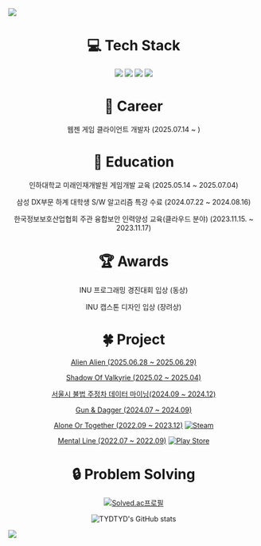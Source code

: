 <img src="https://capsule-render.vercel.app/api?type=waving&color=gradient&height=200&section=header&text=Hi!%20I'm%20Seung%20Min&fontSize=50" />

<div align=center>
<h1>
💻 Tech Stack
</h1>
  <img src="https://img.shields.io/badge/C%2B%2B-00599C?style=for-the-badge&logo=c%2B%2B&logoColor=white"/>
  <img src="https://img.shields.io/badge/C%23-512BD4?style=for-the-badge&logo=c-sharp&logoColor=white"/>
  <img src="https://img.shields.io/badge/python-3776AB?style=for-the-badge&logo=python&logoColor=white"/>
  <img src="https://img.shields.io/badge/unity-%23000000.svg?style=for-the-badge&logo=unity&logoColor=white"/>

<h1>
💼 Career
</h1>
웹젠 게임 클라이언트 개발자 (2025.07.14 ~ )

<h1>
📖 Education
</h1>

인하대학교 미래인재개발원 게임개발 교육 (2025.05.14 ~ 2025.07.04)

삼성 DX부문 하계 대학생 S/W 알고리즘 특강 수료 (2024.07.22 ~ 2024.08.16)

한국정보보호산업협회 주관 융합보안 인력양성 교육(클라우드 분야) (2023.11.15. ~ 2023.11.17)

<h1>
  🏆 Awards
</h1>

INU 프로그래밍 경진대회 입상 (동상)

INU 캡스톤 디자인 입상 (장려상)

<h1>
  🍀 Project
</h1>

[Alien Alien (2025.06.28 ~ 2025.06.29)](https://github.com/TYDTYD/InhaGameZam)

[Shadow Of Valkyrie (2025.02 ~ 2025.04)](https://github.com/TYDTYD/Final_Project)

[서울시 불법 주정차 데이터 마이닝(2024.09 ~ 2024.12)](https://github.com/TYDTYD/DataMining)

[Gun & Dagger (2024.07 ~ 2024.09)](https://github.com/TYDTYD/Gun_Dagger)

[Alone Or Together (2022.09 ~ 2023.12)](https://github.com/TYDTYD/Alone_Or_Together_ver2) [![Steam](https://img.shields.io/badge/steam-%23000000.svg?style=plastic&logo=steam&logoColor=white)](https://store.steampowered.com/app/2651070/Alone_Or_Together/?beta=0)

[Mental Line (2022.07 ~ 2022.09)](https://github.com/TYDTYD/Mental_Line) [![Play Store](https://img.shields.io/badge/Google_Play-414141?style=plastic&logo=google-play&logoColor=white)](https://play.google.com/store/apps/details?id=com.TamyuelStudio.MentalLine)

<h1>
  🔒 Problem Solving
</h1>
  
  [![Solved.ac프로필](http://mazassumnida.wtf/api/v2/generate_badge?boj=tmdals5587)](https://solved.ac/tmdals5587)

![TYDTYD's GitHub stats](https://github-readme-stats.vercel.app/api?username=TYDTYD&show_icons=true&theme=tokyonight)
</div>

<img src="https://capsule-render.vercel.app/api?type=waving&color=gradient&height=200&section=footer" />

<!---
TYDTYD/TYDTYD is a ✨ special ✨ repository because its `README.md` (this file) appears on your GitHub profile.
You can click the Preview link to take a look at your changes.
--->
